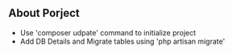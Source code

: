 ## About Porject
 - Use 'composer udpate' command to initialize project
 - Add DB Details and Migrate tables using 'php artisan migrate'
